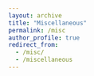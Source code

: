 ```yaml
---
layout: archive
title: "Miscellaneous"
permalink: /misc
author_profile: true
redirect_from:
  - /misc/
  - /miscellaneous
---
```


